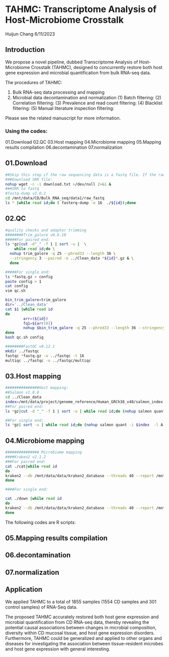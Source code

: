 TAHMC: Transcriptome Analysis of Host-Microbiome Crosstalk
================
Huijun Chang
6/11/2023

## Introduction
We propose a novel pipeline, dubbed Transcriptome Analysis of Host-Microbiome Crosstalk (TAHMC), designed to concurrently restore both host gene expression and microbial quantification from bulk RNA-seq data.

The procedures of TAHMC:
1) Bulk RNA-seq data processing and mapping
2) Microbial data decontamination and normalization
(1) Batch filtering:
(2) Correlation filtering:
(3) Prevalence and read count filtering:
(4) Blacklist filtering:
(5) Manual literature inspection filtering:

Please see the related manuscript for more information.


### Using the codes:
01.Download
02.QC
03.Host mapping
04.Microbiome mapping
05.Mapping results compilation
06.decontamination
07.normalization

##  01.Download
``` bash
##Skip this step if the raw sequencing data is a fastq file. If the raw sequencing data is an SRR file, run the following code
###Download SRR file:
nohup wget -c -i download.txt >/dev/null 2>&1 &
###SRR to fastq
#fastq-dump v3.0.2 
cd /mnt/data/CD/Bulk_RNA_seq/data1/raw_fastq
ls * |while read id;do ( fasterq-dump -e 16  ./${id});done
```


##  02.QC
``` bash
#quality checks and adaptor trimming
########Trim_galore v0.6.10
#####For paired end:
ls *gz|cut -d"_" -f 1 | sort -u |  \
	while read id;do \
  nohup trim_galore -q 25 --phred33 --length 36 \
  --stringency 3 --paired -o ../Clean_data *${id}*.gz & \
  done

#####For single end:
ls *fastq.gz > config
paste config > 1
cat config
vim qc.sh

bin_trim_galore=trim_galore
dir='../Clean_data'
cat $1 |while read id
do
	    arr=(${id})
	    fq1=${arr[0]}
	    nohup $bin_trim_galore -q 25 --phred33 --length 36 --stringency 3 -o $dir $fq1 &
done
bash qc.sh config

########FastQC v0.12.1 
mkdir ../fastqc
fastqc *fastq.gz -o ../fastqc -t 16
multiqc ../fastqc -o ../fastqc/multiqc
```



##  03.Host mapping
``` bash
###############Host mapping:
##Salmon v1.8.0
cd ../Clean_data
index=/mnt/data/project/genome_reference/Human_GRCh38_v40/salmon_index
##For paired end:
ls *gz|cut -d "_" -f 1 | sort -u | while read id;do (nohup salmon quant -i $index  -l A  --gcBias -1 ${id}*.sra_1_val_1.fq.gz   -2 ${id}*.sra_2_val_2.fq.gz  -o ../Salmon_outputs/${id}_output &);done

##For single end:
ls *gz| sort -u | while read id;do (nohup salmon quant -i $index  -l A  --gcBias -r ${id} -o ../Salmon_outputs/${id}_output  &);done
```





##  04.Microbiome mapping
``` bash
############### Microbiome mapping
####Kraken2 v2.1.2
###For paired end:
cat ./cat|while read id
do  
kraken2 --db /mnt/data/data/kraken2_database --threads 40 --report /mnt/data/CD/Bulk_RNA_seq/data/kraken2/${id}.kreport2  --use-mpa-style --gzip-compressed --paired /mnt/data/CD/Bulk_RNA_seq/data/Clean_data/${id}_1_val_1.fq.gz /mnt/data/CD/Bulk_RNA_seq/data/Clean_data/${id}_2_val_2.fq.gz > /mnt/data/CD/Bulk_RNA_seq/data/kraken2/${id}.kraken2 ;
done 

####For single end:

cat ./down |while read id
do  
kraken2 --db /mnt/data/data/kraken2_database --threads 40 --report /mnt/data/CD/Bulk_RNA_seq/data/kraken2/${id}.kreport2  --use-mpa-style --gzip-compressed /mnt/data/CD/Bulk_RNA_seq/data/Clean_data/${id}_trimmed.fq.gz > /mnt/data/CD/Bulk_RNA_seq/data/kraken2/${id}.kraken2 ;
done 
```

The following codes are R scripts:

##  05.Mapping results compilation

##  06.decontamination

##  07.normalization





## Application

We applied TAHMC to a total of 1855 samples (1554 CD samples and 301 control samples) of RNA-Seq data.

The proposed TAHMC accurately restored both host gene expression and microbial quantification from CD RNA-seq data, thereby revealing the potential causal associations between changes in microbial composition, diversity within CD mucosal tissue, and host gene expression disorders. Furthermore, TAHMC could be generalized and applied to other organs and diseases for investigating the association between tissue-resident microbes and host gene expression with general interesting.




